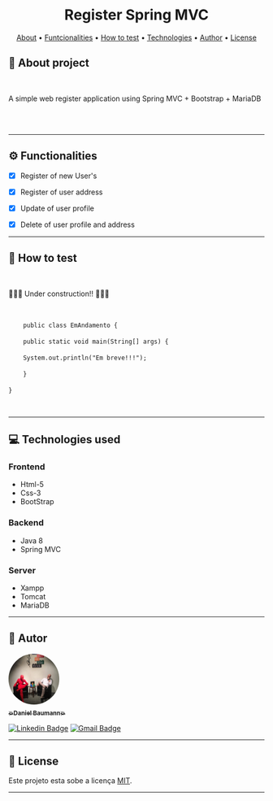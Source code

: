 <h1 align="center">Register Spring MVC</h1>

<p align="center">
 <a href="#-sobre-o-projeto">About</a> •
 <a href="#-funcionalidades">Funtcionalities</a> •
 <a href="#-como-executar-o-projeto">How to test</a> •
 <a href="#-tecnologias">Technologies</a> • 
 <a href="#-autor">Author</a> • 
 <a href="#user-content--licença">License</a>
</p>

## 💬 About project

<br>

<p>
  A simple web register application using Spring MVC + Bootstrap + MariaDB
</p>

<br>

<br>

---

## ⚙️ Functionalities

- [X] Register of new User's

- [X] Register of user address

- [X] Update of user profile

- [X] Delete of user profile and address

---

## 🚀 How to test

<br>

<p>🚧🚧🚧 Under construction!! 🚧🚧🚧</p>

<br>

```
    public class EmAndamento {

	public static void main(String[] args) {

    System.out.println("Em breve!!!");

	}

}
```

<br>

---

## 💻 Technologies used 

### Frontend

<ul>
  <li>Html-5</li>
  <li>Css-3</li>
  <li>BootStrap</li>
</ul>

### Backend

<ul>
  <li>Java 8</li>
  <li>Spring MVC</li>
</ul>

### Server

<ul>
  <li>Xampp</li>
  <li>Tomcat</li>
  <li>MariaDB</li>
</ul>

---

## 🤖 Autor

<a href="https://github.com/DanielSBaumann">
 <img style="border-radius: 50%;" src="https://github.com/DanielSBaumann/java-markteplace/blob/main/WebContent/readme/think.jpg" width="100px;" alt=""/>
 <br />
 <sub><b>💥Daniel Baumann💥</b></sub></a> <a href="https://github.com/DanielSBaumann" title="Daniel Baumann"></a>
 <br />

 [![Linkedin Badge](https://img.shields.io/badge/-Daniel-blue?style=flat-square&logo=Linkedin&logoColor=white&link=https://www.linkedin.com/in/daniel-baumann-6054a437/)](https://www.linkedin.com/in/daniel-baumann-6054a437/) 
[![Gmail Badge](https://img.shields.io/badge/-dr4wone@gmail.com-c14438?style=flat-square&logo=Gmail&logoColor=white&link=mailto:dr4wone@gmail.com)](mailto:dr4wone@gmail.com)

---

## 📝 License

Este projeto esta sobe a licença [MIT](./LICENSE).

---